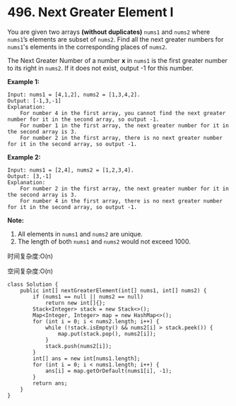 # 496. Next Greater Element I

You are given two arrays **\(without duplicates\)** `nums1` and `nums2` where `nums1`’s elements are subset of `nums2`. Find all the next greater numbers for `nums1`'s elements in the corresponding places of `nums2`.

The Next Greater Number of a number **x** in `nums1` is the first greater number to its right in `nums2`. If it does not exist, output -1 for this number.

**Example 1:**  


```text
Input: nums1 = [4,1,2], nums2 = [1,3,4,2].
Output: [-1,3,-1]
Explanation:
    For number 4 in the first array, you cannot find the next greater number for it in the second array, so output -1.
    For number 1 in the first array, the next greater number for it in the second array is 3.
    For number 2 in the first array, there is no next greater number for it in the second array, so output -1.
```

**Example 2:**  


```text
Input: nums1 = [2,4], nums2 = [1,2,3,4].
Output: [3,-1]
Explanation:
    For number 2 in the first array, the next greater number for it in the second array is 3.
    For number 4 in the first array, there is no next greater number for it in the second array, so output -1.
```

**Note:**

1. All elements in `nums1` and `nums2` are unique.
2. The length of both `nums1` and `nums2` would not exceed 1000.

时间复杂度:O\(n\)

空间复杂度:O\(n\)

```text
class Solution {
    public int[] nextGreaterElement(int[] nums1, int[] nums2) {
        if (nums1 == null || nums2 == null)
            return new int[]{};
        Stack<Integer> stack = new Stack<>();
        Map<Integer, Integer> map = new HashMap<>();
        for (int i = 0; i < nums2.length; i++) {
            while (!stack.isEmpty() && nums2[i] > stack.peek()) {
                map.put(stack.pop(), nums2[i]);
            }
            stack.push(nums2[i]);
        }
        int[] ans = new int[nums1.length];
        for (int i = 0; i < nums1.length; i++) {
            ans[i] = map.getOrDefault(nums1[i], -1);
        }
        return ans;
    }
}
```

